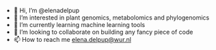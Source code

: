 - 👋 Hi, I’m @elenadelpup
- 👀 I’m interested in plant genomics, metabolomics and phylogenomics
- 🌱 I’m currently learning machine learning tools
- 💞️ I’m looking to collaborate on building any fancy piece of code 
- 📫 How to reach me elena.delpup@wur.nl

<!---
elenadelpup/elenadelpup is a ✨ special ✨ repository because its `README.md` (this file) appears on your GitHub profile.
You can click the Preview link to take a look at your changes.
--->
